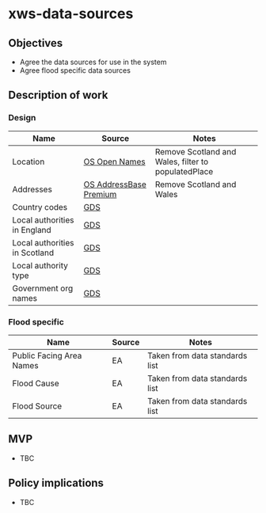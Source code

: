 # xws-data-sources

## Objectives

* Agree the data sources for use in the system
* Agree flood specific data sources

## Description of work

### Design

| Name                          | Source                                                                                                      | Notes    |
| -------------                 | ------------                                                                                                | ------   |
| Location                      | [OS Open Names](https://www.ordnancesurvey.co.uk/business-government/products/open-map-names)               | Remove Scotland and Wales, filter to populatedPlace |
| Addresses                     | [OS AddressBase Premium](https://www.ordnancesurvey.co.uk/business-government/products/addressbase-premium) | Remove Scotland and Wales |
| Country codes                 | [GDS](https://www.gov.uk/government/publications/open-standards-for-government/country-codes)               |           |  
| Local authorities in England  | [GDS](https://www.registers.service.gov.uk/registers/local-authority-eng)                                   |           |
| Local authorities in Scotland | [GDS](https://www.registers.service.gov.uk/registers/local-authority-sct)                                   |           |
| Local authority type          | [GDS](https://www.registers.service.gov.uk/registers/local-authority-type)                                  |           |
| Government org names          | [GDS](https://www.registers.service.gov.uk/registers/government-organisation)                               |           |

### Flood specific

| Name                        | Source        | Notes    |
| -------------               | ------------  | ------   |
| Public Facing Area Names    | EA            | Taken from data standards list |
| Flood Cause                 | EA            | Taken from data standards list |
| Flood Source                | EA            | Taken from data standards list |


## MVP

* TBC

## Policy implications

* TBC